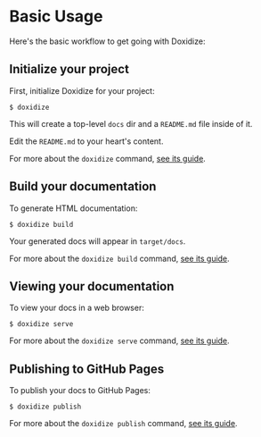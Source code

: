 # Basic Usage

Here's the basic workflow to get going with Doxidize:

## Initialize your project

First, initialize Doxidize for your project:

```shell
$ doxidize
```

This will create a top-level `docs` dir and a `README.md` file inside of it.

Edit the `README.md` to your heart's content.

For more about the `doxidize` command, [see its guide](../guides/doxidize.html).

## Build your documentation

To generate HTML documentation:

```shell
$ doxidize build
```

Your generated docs will appear in `target/docs`.

For more about the `doxidize build` command, [see its guide](../guides/doxidize-build.html).

## Viewing your documentation

To view your docs in a web browser:

```shell
$ doxidize serve
```

For more about the `doxidize serve` command, [see its guide](../guides/doxidize-serve.html).

## Publishing to GitHub Pages

To publish your docs to GitHub Pages:

```shell
$ doxidize publish
```

For more about the `doxidize publish` command, [see its guide](../guides/doxidize-publish.html).
